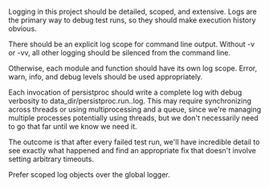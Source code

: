 Logging in this project should be detailed, scoped, and extensive. Logs are the primary way to debug test runs, so they should make execution history obvious.

There should be an explicit log scope for command line output. Without -v or -vv, all other logging should be silenced from the command line.

Otherwise, each module and function should have its own log scope. Error, warn, info, and debug levels should be used appropriately.

Each invocation of persistproc should write a complete log with debug verbosity to data_dir/persistproc.run.<timestamp>.log. This may require synchronizing across threads or using multiprocessing and a queue, since we're managing multiple processes potentially using threads, but we don't necessarily need to go that far until we know we need it.

The outcome is that after every failed test run, we'll have incredible detail to see exactly what happened and find an appropriate fix that doesn't involve setting arbitrary timeouts.

Prefer scoped log objects over the global logger.